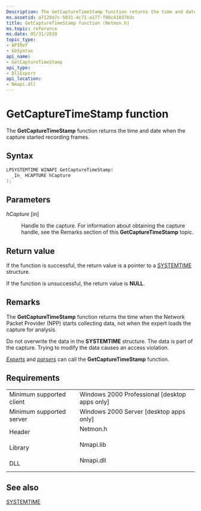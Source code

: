 ```yaml
---
Description: The GetCaptureTimeStamp function returns the time and date when the capture started recording frames.
ms.assetid: a7120a7c-5031-4c71-a177-f08c41037b3c
title: GetCaptureTimeStamp function (Netmon.h)
ms.topic: reference
ms.date: 05/31/2018
topic_type: 
- APIRef
- kbSyntax
api_name: 
- GetCaptureTimeStamp
api_type: 
- DllExport
api_location: 
- Nmapi.dll
---
```


# GetCaptureTimeStamp function

The **GetCaptureTimeStamp** function returns the time and date when the capture started recording frames.

## Syntax


```C++
LPSYSTEMTIME WINAPI GetCaptureTimeStamp(
  _In_ HCAPTURE hCapture
);
```



## Parameters

<dl> <dt>

*hCapture* \[in\]
</dt> <dd>

Handle to the capture. For information about obtaining the capture handle, see the Remarks section of this **GetCaptureTimeStamp** topic.

</dd> </dl>

## Return value

If the function is successful, the return value is a pointer to a [SYSTEMTIME](/windows/desktop/api/minwinbase/ns-minwinbase-systemtime) structure.

If the function is unsuccessful, the return value is **NULL**.

## Remarks

The **GetCaptureTimeStamp** function returns the time when the Network Packet Provider (NPP) starts collecting data, not when the expert loads the capture for analysis.

Do not overwrite the data in the **SYSTEMTIME** structure. The data is part of the capture. Trying to modify the data causes an access violation.

[*Experts*](e.md) and [*parsers*](p.md) can call the **GetCaptureTimeStamp** function.

## Requirements



|                                     |                                                                                      |
|-------------------------------------|--------------------------------------------------------------------------------------|
| Minimum supported client<br/> | Windows 2000 Professional \[desktop apps only\]<br/>                           |
| Minimum supported server<br/> | Windows 2000 Server \[desktop apps only\]<br/>                                 |
| Header<br/>                   | <dl> <dt>Netmon.h</dt> </dl>  |
| Library<br/>                  | <dl> <dt>Nmapi.lib</dt> </dl> |
| DLL<br/>                      | <dl> <dt>Nmapi.dll</dt> </dl> |



## See also

<dl> <dt>

[SYSTEMTIME](/windows/desktop/api/minwinbase/ns-minwinbase-systemtime)
</dt> </dl>

 

